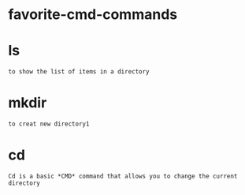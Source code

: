 # favorite-cmd-commands

# ls

`to show the list of items in a directory`

# mkdir

`to creat new directory1`

# cd

`Cd is a basic *CMD* command that allows you to change the current directory`
